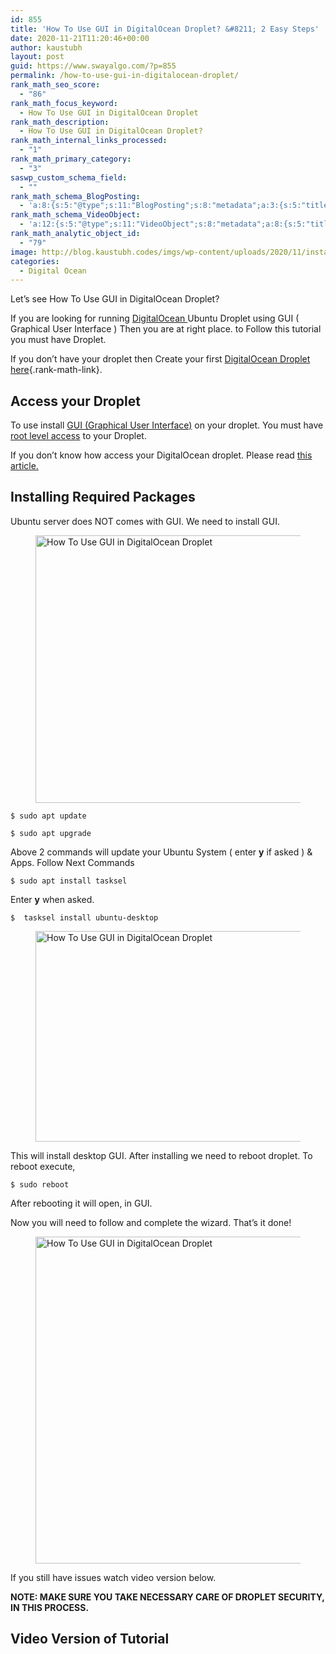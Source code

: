 ```yaml
---
id: 855
title: 'How To Use GUI in DigitalOcean Droplet? &#8211; 2 Easy Steps'
date: 2020-11-21T11:20:46+00:00
author: kaustubh
layout: post
guid: https://www.swayalgo.com/?p=855
permalink: /how-to-use-gui-in-digitalocean-droplet/
rank_math_seo_score:
  - "86"
rank_math_focus_keyword:
  - How To Use GUI in DigitalOcean Droplet
rank_math_description:
  - How To Use GUI in DigitalOcean Droplet?
rank_math_internal_links_processed:
  - "1"
rank_math_primary_category:
  - "3"
saswp_custom_schema_field:
  - ""
rank_math_schema_BlogPosting:
  - 'a:8:{s:5:"@type";s:11:"BlogPosting";s:8:"metadata";a:3:{s:5:"title";s:7:"Article";s:4:"type";s:8:"template";s:9:"isPrimary";b:1;}s:8:"headline";s:11:"%seo_title%";s:11:"description";s:17:"%seo_description%";s:13:"datePublished";s:20:"%date(Y-m-dTH:i:sP)%";s:12:"dateModified";s:24:"%modified(Y-m-dTH:i:sP)%";s:5:"image";a:2:{s:5:"@type";s:11:"ImageObject";s:3:"url";s:16:"%post_thumbnail%";}s:6:"author";a:2:{s:5:"@type";s:6:"Person";s:4:"name";s:6:"%name%";}}'
rank_math_schema_VideoObject:
  - 'a:12:{s:5:"@type";s:11:"VideoObject";s:8:"metadata";a:8:{s:5:"title";s:5:"Video";s:4:"type";s:8:"template";s:9:"shortcode";s:15:"s-60517e4ceaae1";s:9:"isPrimary";b:0;s:23:"reviewLocationShortcode";s:24:"[rank_math_rich_snippet]";s:8:"category";s:12:"%categories%";s:4:"tags";s:6:"%tags%";s:15:"isAutoGenerated";b:1;}s:4:"name";s:11:"%seo_title%";s:11:"description";s:17:"%seo_description%";s:10:"uploadDate";s:10:"2020-11-21";s:12:"thumbnailUrl";s:16:"%post_thumbnail%";s:8:"embedUrl";s:56:"https://www.youtube.com/embed/1sdGux7Bpxk?feature=oembed";s:10:"contentUrl";s:0:"";s:8:"duration";s:8:"PT11M31S";s:5:"width";s:4:"1280";s:6:"height";s:3:"720";s:16:"isFamilyFriendly";b:1;}'
rank_math_analytic_object_id:
  - "79"
image: http://blog.kaustubh.codes/imgs/wp-content/uploads/2020/11/installing-gui-droplet.png
categories:
  - Digital Ocean
---
```

Let&#8217;s see How To Use GUI in DigitalOcean Droplet? 

If you are looking for running <a aria-label="DigitalOcean  (opens in a new tab)" rel="noreferrer noopener sponsored" class="rank-math-link" href="https://www.swayalgo.com/digitalocean" target="_blank">DigitalOcean </a>Ubuntu Droplet using GUI ( Graphical User Interface ) Then you are at right place. to Follow this tutorial you must have Droplet.

If you don&#8217;t have your droplet then Create your first [DigitalOcean Droplet here](https://www.swayalgo.com/how-to-install-lamp-stack-on-digitalocean-ubuntu-20-04/#Creating_Droplet){.rank-math-link}.

## Access your Droplet

To use install <a aria-label="GUI (Graphical User Interface) (opens in a new tab)" href="https://en.wikipedia.org/wiki/Graphical_user_interface" target="_blank" rel="noreferrer noopener nofollow" class="rank-math-link">GUI (Graphical User Interface)</a> on your droplet. You must have <a aria-label="root level access (opens in a new tab)" href="https://en.wikipedia.org/wiki/Superuser" target="_blank" rel="noreferrer noopener nofollow" class="rank-math-link">root level access</a> to your Droplet. 

If you don&#8217;t know how access your DigitalOcean droplet. Please read <a aria-label=" this article. (opens in a new tab)" href="https://www.swayalgo.com/how-to-access-digital-ocean-droplet-the-best-way/" target="_blank" rel="noreferrer noopener" class="rank-math-link">this article.</a>

## Installing Required Packages

Ubuntu server does NOT comes with GUI. We need to install GUI.<figure class="wp-block-image size-large">

<img loading="lazy" width="733" height="428" src="http://blog.kaustubh.codes/imgs/wp-content/uploads/2020/11/image-17.png" alt="How To Use GUI in DigitalOcean Droplet" class="wp-image-862" srcset="https://blog.kaustubh.codes/wp-content/uploads/2020/11/image-17.png 733w, https://blog.kaustubh.codes/wp-content/uploads/2020/11/image-17-300x175.png 300w" sizes="(max-width: 733px) 100vw, 733px" /> </figure> 

<pre class="wp-block-code"><code>$ sudo apt update</code></pre>

<pre class="wp-block-code"><code>$ sudo apt upgrade</code></pre>

Above 2 commands will update your Ubuntu System ( enter **y** if asked ) & Apps. Follow Next Commands

<pre class="wp-block-code"><code>$ sudo apt install tasksel</code></pre>

Enter **y** when asked.

<pre class="wp-block-code"><code>$  tasksel install ubuntu-desktop</code></pre>

<div class="wp-block-image">
  <figure class="aligncenter size-large"><img loading="lazy" width="528" height="337" src="http://blog.kaustubh.codes/imgs/wp-content/uploads/2020/11/image-16.png" alt="How To Use GUI in DigitalOcean Droplet" class="wp-image-860" srcset="https://blog.kaustubh.codes/wp-content/uploads/2020/11/image-16.png 528w, https://blog.kaustubh.codes/wp-content/uploads/2020/11/image-16-300x191.png 300w" sizes="(max-width: 528px) 100vw, 528px" /></figure>
</div>

This will install desktop GUI. After installing we need to reboot droplet. To reboot execute,

<pre class="wp-block-code"><code>$ sudo reboot</code></pre>

After rebooting it will open, in GUI. 

Now you will need to follow and complete the wizard. That&#8217;s it done! <figure class="wp-block-image size-large">

<img loading="lazy" width="754" height="523" src="http://blog.kaustubh.codes/imgs/wp-content/uploads/2020/11/image-18.png" alt="How To Use GUI in DigitalOcean Droplet" class="wp-image-863" srcset="https://blog.kaustubh.codes/wp-content/uploads/2020/11/image-18.png 754w, https://blog.kaustubh.codes/wp-content/uploads/2020/11/image-18-300x208.png 300w" sizes="(max-width: 754px) 100vw, 754px" /> </figure> 

If you still have issues watch video version below.

**NOTE: MAKE SURE YOU TAKE NECESSARY CARE OF DROPLET SECURITY, IN THIS PROCESS.**

## Video Version of Tutorial<figure class="wp-block-embed is-type-video is-provider-youtube wp-block-embed-youtube wp-embed-aspect-16-9 wp-has-aspect-ratio">

<div class="wp-block-embed__wrapper">
</div></figure>